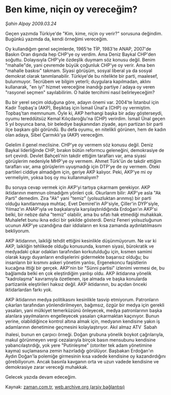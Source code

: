 # Ben kime, niçin oy vereceğim?

*Şahin Alpay 2009.03.24*

<tr><td class="metin" colspan="2" style="padding-top: 20px; padding-left: 5px; padding-right: 10px;">Geçen yazımda Türkiye'de "Kim, kime, niçin oy verir?" sorusuna değindim. Bugünkü yazımda da, kendi örneğimi vereceğim.</td></tr><tr><td class="metin" colspan="2" style="padding-top: 20px; padding-left: 5px; padding-right: 10px;"><p> Oy kullandığım genel seçimlerde, 1965'te TİP, 1983'te ANAP, 2007'de Baskın Oran dışında hep CHP'ye oy verdim. Ama Deniz Baykal CHP'den soğuttu. Dolayısıyla CHP'yle özdeşlik duymam söz konusu değil. Benim "mahalle"de, yani çevremde büyük çoğunluk CHP'ye oy verir. Ama ben "mahalle baskısı" takmam. Siyasi görüşüm, sosyal liberal ya da sosyal demokrat olarak tanımlanabilir. Türkiye'de bu nitelikte bir parti, maalesef, bulunmuyor. Tecrübem ve bilgim yeterli; duygulara kapılmadan, aklını kullanarak, "en iyi" hizmet vereceğine inandığı partiye / adaya oy veren "rasyonel seçmen" sayılabilirim. O halde tercihimi nasıl belirleyeceğim?
<p> Bu bir yerel seçim olduğuna göre, adayın önemi var. 2004'te İstanbul için Kadir Topbaş'a (AKP), Beşiktaş için İsmail Ünal'a (CHP) oy vermiştim. Topbaş'tan memnunum. Öyle ki, AKP herhangi başka bir aday gösterseydi, oyumu tereddütsüz Kemal Kılıçdaroğlu'na (CHP) verirdim. İsmail Ünal geçen 5 yıl boyunca bana, bir belediye başkanından ziyade, aşırı partizan bir parti ilçe başkanı gibi göründü. Bu defa oyumu, en nitelikli görünen, hem de kadın olan adaya, Sibel Çarmıklı'ya (AKP) vereceğim.
<p> Gelelim il genel meclisine. CHP'ye oy vermem söz konusu değil. Deniz Baykal liderliğinde CHP, bırakın bütün reformcu geleneğini, demokrasiye de sırt çevirdi. Devlet Bahçeli'nin takdir ettiğim tarafları var, ama siyasi görüşlerim nedeniyle MHP'ye oy vermem. Ahmet Türk'ün de takdir ettiğim tarafları var, ama görüşlerim uyuşmadığı için DTP'ye de oy vermem. Öteki partileri ciddiye almadığım için, geriye AKP kalıyor. Peki, AKP'ye mi oy vermeliyim, yoksa boş oy mu kullanmalıyım?
<p> Bu soruya cevap vermek için AKP'yi tartıya çıkarmam gerekiyor. AKP iktidarının memnun olmadığım yönleri çok. Okurlarım bilir: AKP'ye asla "Ak Parti" demedim. Zira "Ak" yani "temiz" (yolsuzluktan arınmış) bir parti olduğu kanıtlanmaya muhtaç. Evet Demirel'in AP'siyle, Çiller'in DYP'siyle, Yılmaz'ın ANAP'ıyla ve başkalarıyla karşılaştırıldığında Erdoğan'ın AKP'si belki, bir nebze daha "temiz" olabilir, ama bu sıfatı hak etmediği muhakkak. Muhalefet bunu ikna edici bir şekilde gösterdi. Deniz Feneri yolsuzluğunun ucunun AKP'ye uzandığına dair iddiaların en kısa zamanda aydınlatılmasını bekliyorum.
<p> AKP iktidarının, laikliği tehdit ettiğini kesinlikle düşünmüyorum. Ne var ki AKP, laikliğin tehlikede olduğu konusunda, kısmen siyasi, bürokratik ve medyadaki çıkar odakları tarafından korkutulduğu için, kısmen samimi olarak kaygı duyanların endişelerini gidermekte başarısız olduğu; bu insanların bir kısmını askeri yönetim yanlısı, Ergenekoncu faşistlerin kucağına ittiği bir gerçek. AKP'nin bir "Sünni partisi" izlenimi vermesi de, bu bağlamda belki en çok eleştirdiğim yanlışı oldu. AKP iktidarına yönelik "kadrolaşma" kavramıyla özetlenen, işe almada ve başka konularda partizanlık eleştirileri haksız değil. AKP iktidarının, bu açıdan önceki iktidarlardan farkı yok.
<p> AKP iktidarının medya politikasını kesinlikle tasvip etmiyorum. Patronların çıkarları tarafından yönlendirilmeyen, bağımsız, özgür bir medya için gerekli yasaları, yani mülkiyet temerküzünü önleyecek, medya patronlarının başka alanlara yayılmalarını engelleyecek yasaları çıkarmaktan kaçınıyor. Bunun yerine, olabildiğince kontrol altına almak için, medyanın kendisine yakın iş adamlarının denetimine geçmesini kolaylaştırıyor. Akıl almaz ATV  Sabah ihalesi, bunun en çarpıcı örneği. Doğan grubuna yönelik boykot çağrılarıyla, makul görünmeyen vergi cezalarıyla birçok basın mensubunu kendisine yabancılaştırdığı, yok yere "Putinleşme" (otoriter tek adam yönetimine kayma) suçlamasına zemin hazırladığı görülüyor. Başbakan Erdoğan'ın Aydın Doğan'la polemiğe girmesinin kısa vadede kendisine oy kazandırdığını görebiliyorum. Ancak basınla kavganın orta ve uzun vadede kendisine ve demokrasiye zarar vereceği muhakkak.
<p>Gelecek yazıda devam edeceğim.<br/></p></p></p></p></p></p></p></td></tr>

Kaynak: [zaman.com.tr](http://zaman.com.tr/yazar.do?yazino=829247), [web.archive.org (arşiv bağlantısı)](http://web.archive.org/web/20090403013628/http://www.zaman.com.tr:80/yazar.do?yazino=829247)
